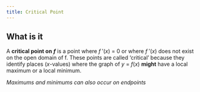 ```yaml
---
title: Critical Point
---
```

## What is it

A **critical point on** _**f**_ is a point where _f_ ′(_x_) = 0 or where _f_ ′(_x_) does not exist on the open domain of f. These points are called ‘critical’ because they identify places (_x_-values) where the graph of _y_ = _f_(_x_) **might** have a local maximum or a local minimum.

*Maximums and minimums can also occur on endpoints*

